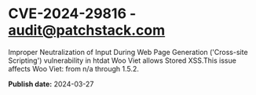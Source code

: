 # CVE-2024-29816 - audit@patchstack.com

Improper Neutralization of Input During Web Page Generation ('Cross-site Scripting') vulnerability in htdat Woo Viet allows Stored XSS.This issue affects Woo Viet: from n/a through 1.5.2.



**Publish date:** 2024-03-27
